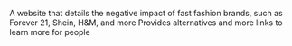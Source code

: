A website that details the negative impact of fast fashion brands, such as Forever 21, Shein, H&M, and more
Provides alternatives and more links to learn more for people

